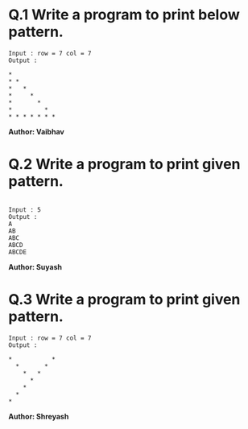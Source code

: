 
# Q.1 Write a program to print below pattern.
```
Input : row = 7 col = 7
Output :

*
* *
*   *
*     *
*       *
*         *
* * * * * * *
```
**Author: Vaibhav**

# Q.2 Write a program to print given pattern.
```

Input : 5
Output :
A
AB
ABC
ABCD
ABCDE

```

**Author: Suyash**

# Q.3 Write a program to print given pattern.
```
Input : row = 7 col = 7
Output :

*           * 
  *       * 
    *   * 
      * 
    * 
  * 
* 

```
**Author: Shreyash**
